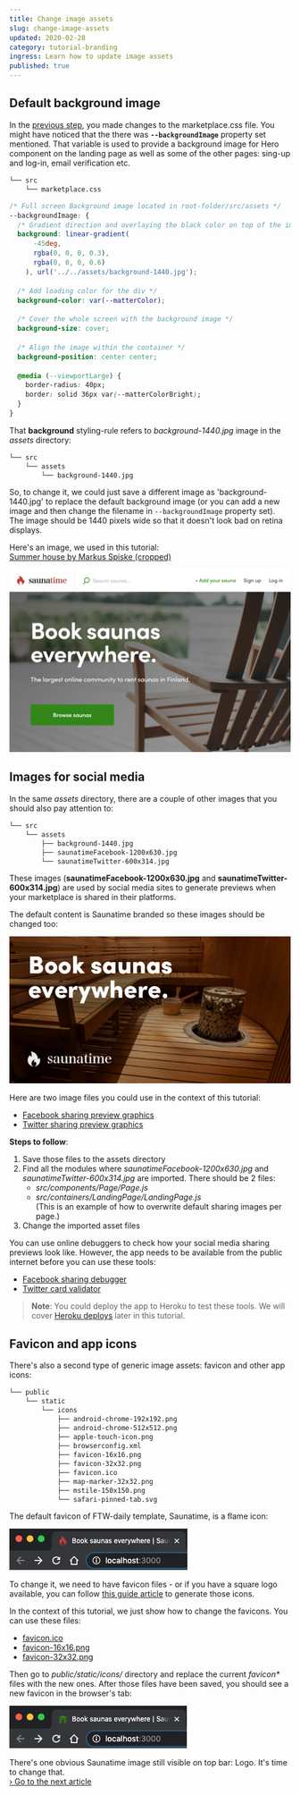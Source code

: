```yaml
---
title: Change image assets
slug: change-image-assets
updated: 2020-02-28
category: tutorial-branding
ingress: Learn how to update image assets
published: true
---
```


## Default background image

In the [previous step](/tutorial/first-edit/), you made changes to the
marketplace.css file. You might have noticed that the there was
**`--backgroundImage`** property set mentioned. That variable is used to
provide a background image for Hero component on the landing page as
well as some of the other pages: sing-up and log-in, email verification
etc.

```shell
└── src
    └── marketplace.css
```

```css
/* Full screen Background image located in root-folder/src/assets */
--backgroundImage: {
  /* Gradient direction and overlaying the black color on top of the image for better readability */
  background: linear-gradient(
      -45deg,
      rgba(0, 0, 0, 0.3),
      rgba(0, 0, 0, 0.6)
    ), url('../../assets/background-1440.jpg');

  /* Add loading color for the div */
  background-color: var(--matterColor);

  /* Cover the whole screen with the background image */
  background-size: cover;

  /* Align the image within the container */
  background-position: center center;

  @media (--viewportLarge) {
    border-radius: 40px;
    border: solid 36px var(--matterColorBright);
  }
}
```

That **background** styling-rule refers to _background-1440.jpg_ image
in the _assets_ directory:

```shell
└── src
    └── assets
        └── background-1440.jpg
```

So, to change it, we could just save a different image as
'background-1440.jpg' to replace the default background image (or you
can add a new image and then change the filename in `--backgroundImage`
property set). The image should be 1440 pixels wide so that it doesn't
look bad on retina displays.

Here's an image, we used in this tutorial:<br />
[Summer house by Markus Spiske (cropped)](/tutorial-assets/markus-spiske-summer-house-unsplash.jpg)

![CottageDays example with updated Hero image](./cottagedays-background-image.png)

## Images for social media

In the same _assets_ directory, there are a couple of other images that
you should also pay attention to:

```shell
└── src
    └── assets
        ├── background-1440.jpg
        ├── saunatimeFacebook-1200x630.jpg
        └── saunatimeTwitter-600x314.jpg
```

These images (**saunatimeFacebook-1200x630.jpg** and
**saunatimeTwitter-600x314.jpg**) are used by social media sites to
generate previews when your marketplace is shared in their platforms.

The default content is Saunatime branded so these images should be
changed too:

![Preview image for Twitter](./saunatimeTwitter-600x314.jpg)

Here are two image files you could use in the context of this tutorial:

- [Facebook sharing preview graphics](/tutorial-assets/cottagedays-facebook-1200x630-by-markus-spiske.jpg)
- [Twitter sharing preview graphics](/tutorial-assets/cottagedays-twitter-600x314-by-markus-spiske.jpg)

**Steps to follow**:

1. Save those files to the assets directory
1. Find all the modules where _saunatimeFacebook-1200x630.jpg_ and
   _saunatimeTwitter-600x314.jpg_ are imported. There should be 2 files:
   - _src/components/Page/Page.js_
   - _src/containers/LandingPage/LandingPage.js_<br /> (This is an
     example of how to overwrite default sharing images per page.)
1. Change the imported asset files

<extrainfo title="Extra: how to test social media sharing?">

You can use online debuggers to check how your social media sharing
previews look like. However, the app needs to be available from the
public internet before you can use these tools:

- [Facebook sharing debugger](https://developers.facebook.com/tools/debug/)
- [Twitter card validator](https://cards-dev.twitter.com/validator)

> **Note**: You could deploy the app to Heroku to test these tools. We
> will cover [Heroku deploys](/tutorial/deploy-to-heroku) later in this
> tutorial.

</extrainfo>

## Favicon and app icons

There's also a second type of generic image assets: favicon and other
app icons:

```shell
└── public
    └── static
        └── icons
            ├── android-chrome-192x192.png
            ├── android-chrome-512x512.png
            ├── apple-touch-icon.png
            ├── browserconfig.xml
            ├── favicon-16x16.png
            ├── favicon-32x32.png
            ├── favicon.ico
            ├── map-marker-32x32.png
            ├── mstile-150x150.png
            └── safari-pinned-tab.svg

```

The default favicon of FTW-daily template, Saunatime, is a flame icon:

![Favicon for Saunatime](./saunatime-favicon.png)

To change it, we need to have favicon files - or if you have a square
logo available, you can follow
[this guide article](/ftw-styling/how-to-change-ftw-icons/) to generate those
icons.

In the context of this tutorial, we just show how to change the
favicons. You can use these files:

- [favicon.ico](/tutorial-assets/favicon.ico)
- [favicon-16x16.png](/tutorial-assets/favicon-16x16.png)
- [favicon-32x32.png](/tutorial-assets/favicon-32x32.png)

Then go to _public/static/icons/_ directory and replace the current
_favicon\*_ files with the new ones. After those files have been saved,
you should see a new favicon in the browser's tab:

![Favicon for CottageDays](./cottagedays-favicon.png)

There's one obvious Saunatime image still visible on top bar: Logo. It's
time to change that.<br />
[› Go to the next article](/tutorial-branding/change-logo/)

